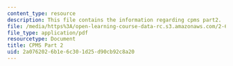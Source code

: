 ```yaml
---
content_type: resource
description: This file contains the information regarding cpms part2.
file: /media/https%3A/open-learning-course-data-rc.s3.amazonaws.com/2-627-fundamentals-of-photovoltaics-fall-2013/2a0762026b1e6c301d25d90cb92c8a20_MIT2_627F13_lec19.pdf
file_type: application/pdf
resourcetype: Document
title: CPMS Part 2
uid: 2a076202-6b1e-6c30-1d25-d90cb92c8a20
---
```

